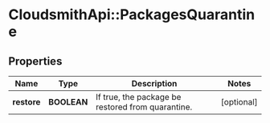 # CloudsmithApi::PackagesQuarantine

## Properties
Name | Type | Description | Notes
------------ | ------------- | ------------- | -------------
**restore** | **BOOLEAN** | If true, the package be restored from quarantine. | [optional] 


